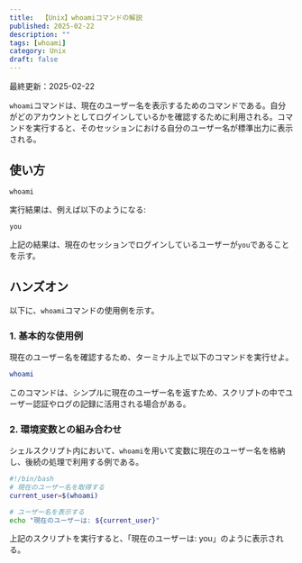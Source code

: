 ```yaml
---
title:  【Unix】whoamiコマンドの解説
published: 2025-02-22
description: ""
tags: [whoami]
category: Unix
draft: false
---
```

最終更新：2025-02-22


`whoami`コマンドは、現在のユーザー名を表示するためのコマンドである。自分がどのアカウントとしてログインしているかを確認するために利用される。コマンドを実行すると、そのセッションにおける自分のユーザー名が標準出力に表示される。

## 使い方

```
whoami
```

実行結果は、例えば以下のようになる:

```
you
```

上記の結果は、現在のセッションでログインしているユーザーが`you`であることを示す。

## ハンズオン

以下に、`whoami`コマンドの使用例を示す。

### 1. 基本的な使用例

現在のユーザー名を確認するため、ターミナル上で以下のコマンドを実行せよ。

```bash
whoami
```

このコマンドは、シンプルに現在のユーザー名を返すため、スクリプトの中でユーザー認証やログの記録に活用される場合がある。

### 2. 環境変数との組み合わせ

シェルスクリプト内において、`whoami`を用いて変数に現在のユーザー名を格納し、後続の処理で利用する例である。

```bash
#!/bin/bash
# 現在のユーザー名を取得する
current_user=$(whoami)

# ユーザー名を表示する
echo "現在のユーザーは: ${current_user}"
```

上記のスクリプトを実行すると、「現在のユーザーは: you」のように表示される。

